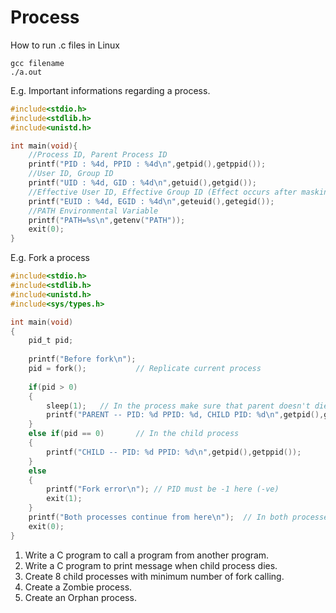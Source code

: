 # Process
How to run .c files in Linux
```
gcc filename
./a.out
```
E.g. Important informations regarding a process.
```c
#include<stdio.h>
#include<stdlib.h>
#include<unistd.h>

int main(void){
	//Process ID, Parent Process ID
	printf("PID : %4d, PPID : %4d\n",getpid(),getppid());
	//User ID, Group ID
	printf("UID : %4d, GID : %4d\n",getuid(),getgid());
	//Effective User ID, Effective Group ID (Effect occurs after masking or hiding of any process)
	printf("EUID : %4d, EGID : %4d\n",geteuid(),getegid());
	//PATH Environmental Variable
	printf("PATH=%s\n",getenv("PATH"));	
	exit(0);
}
```
E.g. Fork a process
```c
#include<stdio.h>
#include<stdlib.h>
#include<unistd.h>
#include<sys/types.h>

int main(void)
{
	pid_t pid;
	
	printf("Before fork\n");
	pid = fork();			// Replicate current process
	
	if(pid > 0)
	{
		sleep(1);	// In the process make sure that parent doesn't die before child
		printf("PARENT -- PID: %d PPID: %d, CHILD PID: %d\n",getpid(),getppid(),pid);
	}
	else if(pid == 0)		// In the child process
	{
		printf("CHILD -- PID: %d PPID: %d\n",getpid(),getppid());
	}
	else
	{
		printf("Fork error\n");	// PID must be -1 here (-ve)
		exit(1);
	}
	printf("Both processes continue from here\n");	// In both processes
	exit(0);
}
```
1. Write a C program to call a program from another program.
2. Write a C program to print message when child process dies.
3. Create 8 child processes with minimum number of fork calling.
4. Create a Zombie process.
5. Create an Orphan process.

